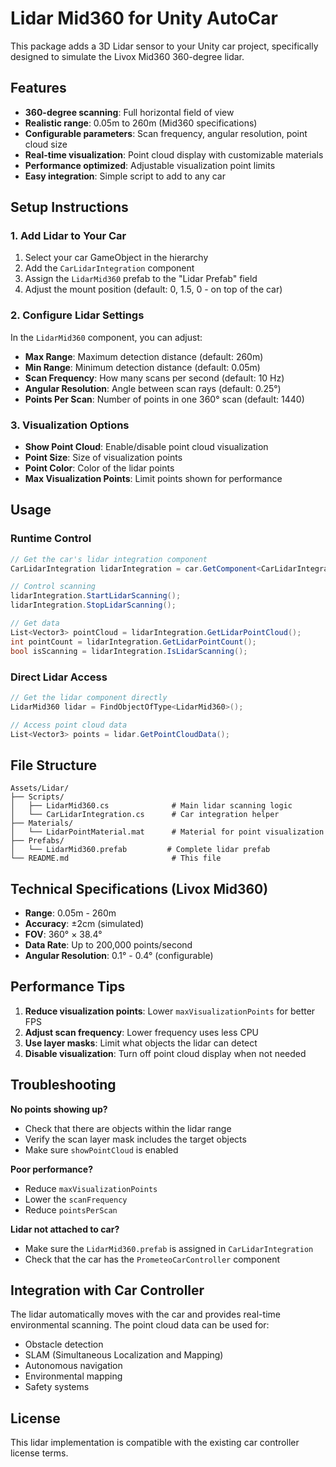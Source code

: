 # Lidar Mid360 for Unity AutoCar

This package adds a 3D Lidar sensor to your Unity car project, specifically designed to simulate the Livox Mid360 360-degree lidar.

## Features

- **360-degree scanning**: Full horizontal field of view
- **Realistic range**: 0.05m to 260m (Mid360 specifications)
- **Configurable parameters**: Scan frequency, angular resolution, point cloud size
- **Real-time visualization**: Point cloud display with customizable materials
- **Performance optimized**: Adjustable visualization point limits
- **Easy integration**: Simple script to add to any car

## Setup Instructions

### 1. Add Lidar to Your Car

1. Select your car GameObject in the hierarchy
2. Add the `CarLidarIntegration` component
3. Assign the `LidarMid360` prefab to the "Lidar Prefab" field
4. Adjust the mount position (default: 0, 1.5, 0 - on top of the car)

### 2. Configure Lidar Settings

In the `LidarMid360` component, you can adjust:

- **Max Range**: Maximum detection distance (default: 260m)
- **Min Range**: Minimum detection distance (default: 0.05m)  
- **Scan Frequency**: How many scans per second (default: 10 Hz)
- **Angular Resolution**: Angle between scan rays (default: 0.25°)
- **Points Per Scan**: Number of points in one 360° scan (default: 1440)

### 3. Visualization Options

- **Show Point Cloud**: Enable/disable point cloud visualization
- **Point Size**: Size of visualization points
- **Point Color**: Color of the lidar points
- **Max Visualization Points**: Limit points shown for performance

## Usage

### Runtime Control

```csharp
// Get the car's lidar integration component
CarLidarIntegration lidarIntegration = car.GetComponent<CarLidarIntegration>();

// Control scanning
lidarIntegration.StartLidarScanning();
lidarIntegration.StopLidarScanning();

// Get data
List<Vector3> pointCloud = lidarIntegration.GetLidarPointCloud();
int pointCount = lidarIntegration.GetLidarPointCount();
bool isScanning = lidarIntegration.IsLidarScanning();
```

### Direct Lidar Access

```csharp
// Get the lidar component directly
LidarMid360 lidar = FindObjectOfType<LidarMid360>();

// Access point cloud data
List<Vector3> points = lidar.GetPointCloudData();
```

## File Structure

```
Assets/Lidar/
├── Scripts/
│   ├── LidarMid360.cs              # Main lidar scanning logic
│   └── CarLidarIntegration.cs      # Car integration helper
├── Materials/
│   └── LidarPointMaterial.mat      # Material for point visualization
├── Prefabs/
│   └── LidarMid360.prefab         # Complete lidar prefab
└── README.md                       # This file
```

## Technical Specifications (Livox Mid360)

- **Range**: 0.05m - 260m
- **Accuracy**: ±2cm (simulated)
- **FOV**: 360° × 38.4°
- **Data Rate**: Up to 200,000 points/second
- **Angular Resolution**: 0.1° - 0.4° (configurable)

## Performance Tips

1. **Reduce visualization points**: Lower `maxVisualizationPoints` for better FPS
2. **Adjust scan frequency**: Lower frequency uses less CPU
3. **Use layer masks**: Limit what objects the lidar can detect
4. **Disable visualization**: Turn off point cloud display when not needed

## Troubleshooting

**No points showing up?**
- Check that there are objects within the lidar range
- Verify the scan layer mask includes the target objects
- Make sure `showPointCloud` is enabled

**Poor performance?**
- Reduce `maxVisualizationPoints`
- Lower the `scanFrequency`
- Reduce `pointsPerScan`

**Lidar not attached to car?**
- Make sure the `LidarMid360.prefab` is assigned in `CarLidarIntegration`
- Check that the car has the `PrometeoCarController` component

## Integration with Car Controller

The lidar automatically moves with the car and provides real-time environmental scanning. The point cloud data can be used for:

- Obstacle detection
- SLAM (Simultaneous Localization and Mapping)
- Autonomous navigation
- Environmental mapping
- Safety systems

## License

This lidar implementation is compatible with the existing car controller license terms.